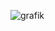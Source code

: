 ![grafik](https://github.com/kvthrin/solarsystem/assets/119801253/543f4e00-98a8-487a-8a22-09f367b8df2b)
